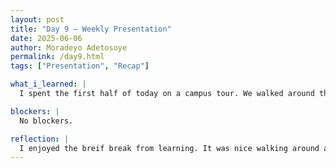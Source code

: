 ```yaml
---
layout: post
title: "Day 9 – Weekly Presentation"
date: 2025-06-06
author: Moradeyo Adetosoye
permalink: /day9.html
tags: ["Presentation", "Recap"]

what_i_learned: |
  I spent the first half of today on a campus tour. We walked around the school and Dr. Waters and Michael gave a brief description of each building we went into. It was nice exploring each new location and seeing just how big the campus really is. After, we all went back to our teams, and I carried on watching the Python videos from where I stopped yesterday. This time, I learned how to join different data sets and plot higher dimensional frequency tables with data sets. 

blockers: |
  No blockers.

reflection: |
  I enjoyed the breif break from learning. It was nice walking around and talking with the other students. I really liked the nursing building, the interior was cool. The Python concepts I elarned today weren't too hard to understand, so that was good too.
---
```

